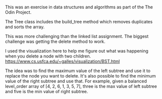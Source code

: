 This was an exercise in data structures and algorithms as part of the The Odin Project.

The Tree class includes the build_tree method which removes duplicates and sorts the array. 

This was more challenging than the linked list assignment. The biggest challenge was getting the delete method to work.

I used the visualization here to help me figure out what was happening when you delete a node with two children. https://www.cs.usfca.edu/~galles/visualization/BST.html

The idea was to find the maximum value of the left subtree and use it to replace the node you want to delete. It's also possible to find the minimum value of the right subtree and use that. For example, given a balanced level_order array of [4, 2, 6, 1, 3, 5, 7], three is the max value of left subtree and five is the min value of right subtree.

